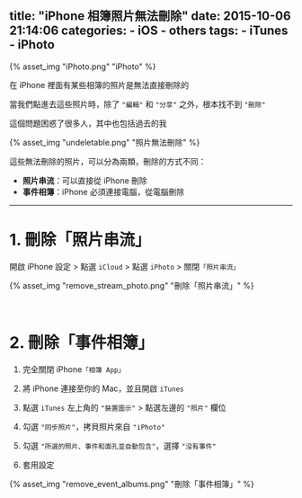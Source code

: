 title: "iPhone 相簿照片無法刪除"
date: 2015-10-06 21:14:06
categories:
    - iOS
    - others
tags:
    - iTunes
    - iPhoto
---

{% asset_img "iPhoto.png" "iPhoto" %}

在 iPhone 裡面有某些相簿的照片是無法直接刪除的

當我們點進去這些照片時，除了 `"編輯"` 和 `"分享"` 之外，根本找不到 `"刪除"`

這個問題困惑了很多人，其中也包括過去的我

{% asset_img "undeletable.png" "照片無法刪除" %}

這些無法刪除的照片，可以分為兩類，刪除的方式不同：

* __照片串流__：可以直接從 iPhone 刪除
* __事件相簿__：iPhone 必須連接電腦，從電腦刪除

---

# 1. 刪除「照片串流」

開啟 iPhone 設定 > 點選 `iCloud` > 點選 `iPhoto` > 關閉`「照片串流」`

{% asset_img "remove_stream_photo.png" "刪除「照片串流」" %}

<br>

# 2. 刪除「事件相簿」

1. 完全關閉 iPhone`「相簿 App」`

2. 將 iPhone 連接至你的 Mac，並且開啟 `iTunes`

3. 點選 `iTunes` 左上角的 `"裝置圖示"` > 點選左邊的 `"照片"` 欄位

4. 勾選 `"同步照片"`，拷貝照片來自 `"iPhoto"`

5. 勾選 `"所選的照片、事件和面孔並自動包含"`，選擇 `"沒有事件"`

6. 套用設定

{% asset_img "remove_event_albums.png" "刪除「事件相簿」" %}
